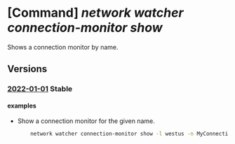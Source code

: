 # [Command] _network watcher connection-monitor show_

Shows a connection monitor by name.

## Versions

### [2022-01-01](/Resources/mgmt-plane/L3N1YnNjcmlwdGlvbnMve30vcmVzb3VyY2Vncm91cHMve30vcHJvdmlkZXJzL21pY3Jvc29mdC5uZXR3b3JrL25ldHdvcmt3YXRjaGVycy97fS9jb25uZWN0aW9ubW9uaXRvcnMve30=/2022-01-01.xml) **Stable**

<!-- mgmt-plane /subscriptions/{}/resourcegroups/{}/providers/microsoft.network/networkwatchers/{}/connectionmonitors/{} 2022-01-01 -->

#### examples

- Show a connection monitor for the given name.
    ```bash
        network watcher connection-monitor show -l westus -n MyConnectionMonitorName
    ```
